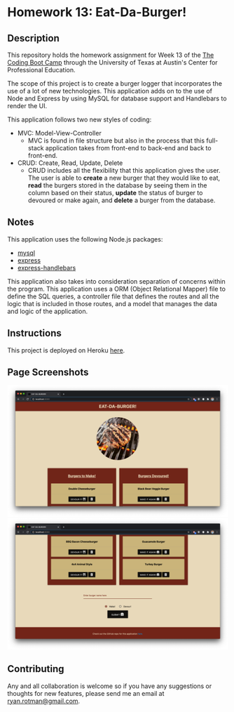 # Homework 13: Eat-Da-Burger!

## Description
This repository holds the homework assignment for Week 13 of the [The Coding Boot Camp](https://techbootcamps.utexas.edu/coding/) through the University of Texas at Austin's Center for Professional Education.

The scope of this project is to create a burger logger that incorporates the use of a lot of new technologies. This application adds on to the use of Node and Express by using MySQL for database support and Handlebars to render the UI.

This application follows two new styles of coding:
- MVC: Model-View-Controller
    - MVC is found in file structure but also in the process that this full-stack application takes from front-end to back-end and back to front-end.
- CRUD: Create, Read, Update, Delete
    - CRUD includes all the flexibility that this application gives the user. The user is able to __create__ a new burger that they would like to eat, __read__ the burgers stored in the database by seeing them in the column based on their status, __update__ the status of burger to devoured or make again, and __delete__ a burger from the database.

## Notes
This application uses the following Node.js packages:
- [mysql](https://www.npmjs.com/package/mysql)
- [express](http://expressjs.com/)
- [express-handlebars](https://www.npmjs.com/package/express-handlebars)

This application also takes into consideration separation of concerns within the program. This application uses a ORM (Object Relational Mapper) file to define the SQL queries, a controller file that defines the routes and all the logic that is included in those routes, and a model that manages the data and logic of the application.

## Instructions
This project is deployed on Heroku [here](https://rr-eat-da-burger.herokuapp.com/).

<!-- To use this project you will need to clone this [repository](https://github.com/ryanrotman/homework-13-eat-da-burger) and then open it in your text editor of choice. You will also need access to a CLI. This projected was created using VSCode and then run in the integrated terminal. Assuming that Node.js is already installed, you will need to run ```npm install``` and then you can run ```node server.js``` to launch the application and proceed through the prompts. -->

## Page Screenshots
![ReadMe_ScreenShot_Main1](./public/assets/img/ReadMe_ScreenShot_Main1.png)
![ReadMe_ScreenShot_Main2](./public/assets/img/ReadMe_ScreenShot_Main2.png)

## Contributing
Any and all collaboration is welcome so if you have any suggestions or thoughts for new features, please send me an email at ryan.rotman@gmail.com.